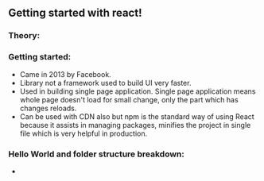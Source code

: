 ## Getting started with react!

### **Theory:**

### **Getting started:**
- Came in 2013 by Facebook.
- Library not a framework used to build UI very faster.
- Used in building single page application. Single page application means whole page doesn't load for small change, only the part which has changes reloads.
- Can be used with CDN also but npm is the standard way of using React because it assists in managing packages, minifies the project in single file which is very helpful in production.

### **Hello World and folder structure breakdown:**
 - 
